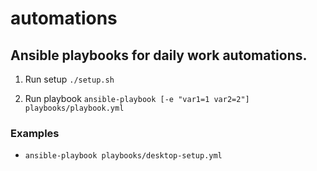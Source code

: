 # automations
## Ansible playbooks for daily work automations.

1. Run setup `./setup.sh`

2. Run playbook `ansible-playbook [-e "var1=1 var2=2"] playbooks/playbook.yml`

### Examples
- `ansible-playbook playbooks/desktop-setup.yml`